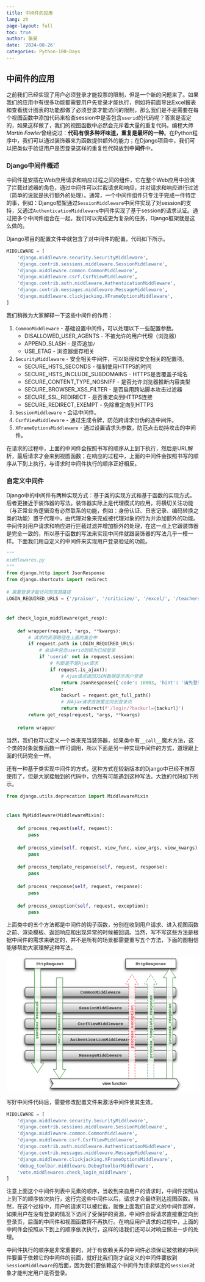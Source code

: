 ```yaml
---
title: 中间件的应用
lang: zh
page-layout: full
toc: true
author: 骆昊
date: '2024-08-26'
categories: Python-100-Days
---
```


## 中间件的应用

之前我们已经实现了用户必须登录才能投票的限制，但是一个新的问题来了。如果我们的应用中有很多功能都需要用户先登录才能执行，例如将前面导出Excel报表和查看统计图表的功能都做了必须登录才能访问的限制，那么我们是不是需要在每个视图函数中添加代码来检查session中是否包含`userid`的代码呢？答案是否定的，如果这样做了，我们的视图函数中必然会充斥着大量的重复代码。编程大师*Martin Fowler*曾经说过：**代码有很多种坏味道，重复是最坏的一种**。在Python程序中，我们可以通过装饰器来为函数提供额外的能力；在Django项目中，我们可以把类似于验证用户是否登录这样的重复性代码放到**中间件**中。

### Django中间件概述

中间件是安插在Web应用请求和响应过程之间的组件，它在整个Web应用中扮演了拦截过滤器的角色，通过中间件可以拦截请求和响应，并对请求和响应进行过滤（简单的说就是执行额外的处理）。通常，一个中间件组件只专注于完成一件特定的事，例如：Django框架通过`SessionMiddleware`中间件实现了对session的支持，又通过`AuthenticationMiddleware`中间件实现了基于session的请求认证。通过把多个中间件组合在一起，我们可以完成更为复杂的任务，Django框架就是这么做的。

Django项目的配置文件中就包含了对中间件的配置，代码如下所示。

```Python
MIDDLEWARE = [
    'django.middleware.security.SecurityMiddleware',
    'django.contrib.sessions.middleware.SessionMiddleware',
    'django.middleware.common.CommonMiddleware',
    'django.middleware.csrf.CsrfViewMiddleware',
    'django.contrib.auth.middleware.AuthenticationMiddleware',
    'django.contrib.messages.middleware.MessageMiddleware',
    'django.middleware.clickjacking.XFrameOptionsMiddleware',
]
```

我们稍微为大家解释一下这些中间件的作用：

1. `CommonMiddleware` - 基础设置中间件，可以处理以下一些配置参数。
   - DISALLOWED_USER_AGENTS - 不被允许的用户代理（浏览器）
   - APPEND_SLASH - 是否追加`/`
   - USE_ETAG - 浏览器缓存相关
2. `SecurityMiddleware` - 安全相关中间件，可以处理和安全相关的配置项。
   - SECURE_HSTS_SECONDS - 强制使用HTTPS的时间
   - SECURE_HSTS_INCLUDE_SUBDOMAINS - HTTPS是否覆盖子域名
   - SECURE_CONTENT_TYPE_NOSNIFF - 是否允许浏览器推断内容类型
   - SECURE_BROWSER_XSS_FILTER - 是否启用跨站脚本攻击过滤器
   - SECURE_SSL_REDIRECT - 是否重定向到HTTPS连接
   - SECURE_REDIRECT_EXEMPT - 免除重定向到HTTPS
3. `SessionMiddleware` - 会话中间件。
4. `CsrfViewMiddleware` - 通过生成令牌，防范跨请求份伪的造中间件。
5. `XFrameOptionsMiddleware` - 通过设置请求头参数，防范点击劫持攻击的中间件。

在请求的过程中，上面的中间件会按照书写的顺序从上到下执行，然后是URL解析，最后请求才会来到视图函数；在响应的过程中，上面的中间件会按照书写的顺序从下到上执行，与请求时中间件执行的顺序正好相反。

### 自定义中间件

Django中的中间件有两种实现方式：基于类的实现方式和基于函数的实现方式，后者更接近于装饰器的写法。装饰器实际上是代理模式的应用，将横切关注功能（与正常业务逻辑没有必然联系的功能，例如：身份认证、日志记录、编码转换之类的功能）置于代理中，由代理对象来完成被代理对象的行为并添加额外的功能。中间件对用户请求和响应进行拦截过滤并增加额外的处理，在这一点上它跟装饰器是完全一致的，所以基于函数的写法来实现中间件就跟装饰器的写法几乎一模一样。下面我们用自定义的中间件来实现用户登录验证的功能。

```Python
"""
middlewares.py
"""
from django.http import JsonResponse
from django.shortcuts import redirect

# 需要登录才能访问的资源路径
LOGIN_REQUIRED_URLS = {'/praise/', '/criticize/', '/excel/', '/teachers_data/'}


def check_login_middleware(get_resp):

    def wrapper(request, *args, **kwargs):
        # 请求的资源路径在上面的集合中
        if request.path in LOGIN_REQUIRED_URLS:
            # 会话中包含userid则视为已经登录
            if 'userid' not in request.session:
                # 判断是不是Ajax请求
                if request.is_ajax():
                    # Ajax请求返回JSON数据提示用户登录
                    return JsonResponse({'code': 10003, 'hint': '请先登录'})
                else:
                    backurl = request.get_full_path()
                    # 非Ajax请求直接重定向到登录页
                    return redirect(f'/login/?backurl={backurl}')
        return get_resp(request, *args, **kwargs)

    return wrapper
```

当然，我们也可以定义一个类来充当装饰器，如果类中有`__call__`魔术方法，这个类的对象就像函数一样可调用，所以下面是另一种实现中间件的方式，道理跟上面的代码完全一样。

还有一种基于类实现中间件的方式，这种方式在较新版本的Django中已经不推荐使用了，但是大家接触到的代码中，仍然有可能遇到这种写法，大致的代码如下所示。

```Python
from django.utils.deprecation import MiddlewareMixin


class MyMiddleware(MiddlewareMixin):

    def process_request(self, request):
        pass

    def process_view(self, request, view_func, view_args, view_kwargs):
        pass

    def process_template_response(self, request, response):
        pass

    def process_response(self, request, response):
        pass

    def process_exception(self, request, exception):
        pass
```

上面类中的五个方法都是中间件的钩子函数，分别在收到用户请求、进入视图函数之前、渲染模板、返回响应和出现异常的时候被回调。当然，写不写这些方法是根据中间件的需求来确定的，并不是所有的场景都需要重写五个方法，下面的图相信能够帮助大家理解这种写法。

![](res/django-middleware.png)

写好中间件代码后，需要修改配置文件来激活中间件使其生效。

```Python
MIDDLEWARE = [
    'django.middleware.security.SecurityMiddleware',
    'django.contrib.sessions.middleware.SessionMiddleware',
    'django.middleware.common.CommonMiddleware',
    'django.middleware.csrf.CsrfViewMiddleware',
    'django.contrib.auth.middleware.AuthenticationMiddleware',
    'django.contrib.messages.middleware.MessageMiddleware',
    'django.middleware.clickjacking.XFrameOptionsMiddleware',
    'debug_toolbar.middleware.DebugToolbarMiddleware',
    'vote.middlewares.check_login_middleware',
]
```

注意上面这个中间件列表中元素的顺序，当收到来自用户的请求时，中间件按照从上到下的顺序依次执行，这行完这些中间件以后，请求才会最终到达视图函数。当然，在这个过程中，用户的请求可以被拦截，就像上面我们自定义的中间件那样，如果用户在没有登录的情况下访问了受保护的资源，中间件会将请求直接重定向到登录页，后面的中间件和视图函数将不再执行。在响应用户请求的过程中，上面的中间件会按照从下到上的顺序依次执行，这样的话我们还可以对响应做进一步的处理。

中间件执行的顺序是非常重要的，对于有依赖关系的中间件必须保证被依赖的中间件要置于依赖它的中间件的前面，就好比我们刚才自定义的中间件要放到`SessionMiddleware`的后面，因为我们要依赖这个中间件为请求绑定的`session`对象才能判定用户是否登录。

